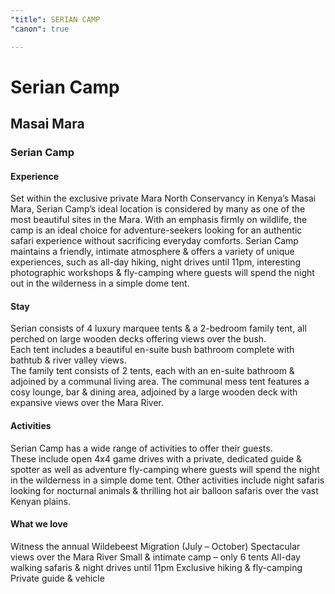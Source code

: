 ```yaml
---
"title": SERIAN CAMP
"canon": true

---
```


# Serian Camp
## Masai Mara
### Serian Camp

#### Experience
Set within the exclusive private Mara North Conservancy in Kenya’s Masai Mara, Serian Camp’s ideal location is considered by many as one of the most beautiful sites in the Mara.
With an emphasis firmly on wildlife, the camp is an ideal choice for adventure-seekers looking for an authentic safari experience without sacrificing everyday comforts.
Serian Camp maintains a friendly, intimate atmosphere &amp; offers a variety of unique experiences, such as all-day hiking, night drives until 11pm, interesting photographic workshops &amp; fly-camping where guests will spend the night out in the wilderness in a simple dome tent.

#### Stay
Serian consists of 4 luxury marquee tents &amp; a 2-bedroom family tent, all perched on large wooden decks offering views over the bush.  
Each tent includes a beautiful en-suite bush bathroom complete with bathtub &amp; river valley views.  
The family tent consists of 2 tents, each with an en-suite bathroom &amp; adjoined by a communal living area.
The communal mess tent features a cosy lounge, bar &amp; dining area, adjoined by a large wooden deck with expansive views over the Mara River.

#### Activities
Serian Camp has a wide range of activities to offer their guests.  
These include open 4x4 game drives with a private, dedicated guide &amp; spotter as well as adventure fly-camping where guests will spend the night in the wilderness in a simple dome tent.
Other activities include night safaris looking for nocturnal animals &amp; thrilling hot air balloon safaris over the vast Kenyan plains.


#### What we love
Witness the annual Wildebeest Migration (July – October)
Spectacular views over the Mara River
Small &amp; intimate camp – only 6 tents
All-day walking safaris &amp; night drives until 11pm
Exclusive hiking &amp; fly-camping
Private guide &amp; vehicle